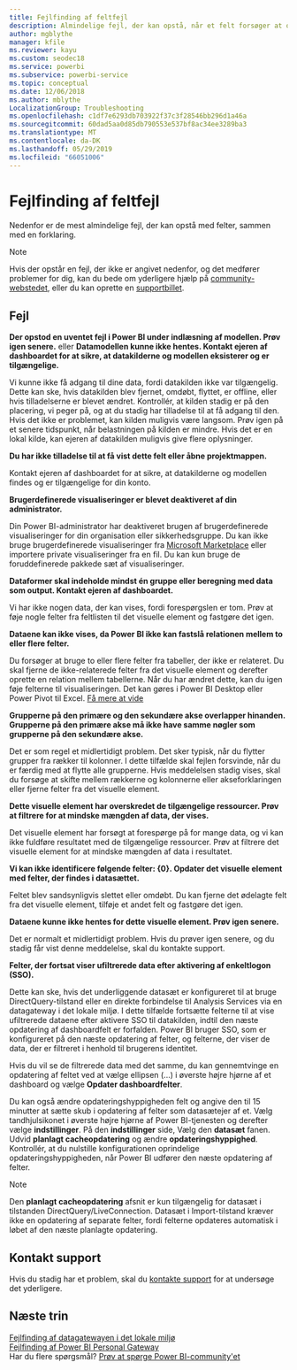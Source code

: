 ```yaml
---
title: Fejlfinding af feltfejl
description: Almindelige fejl, der kan opstå, når et felt forsøger at opdatere i Power BI
author: mgblythe
manager: kfile
ms.reviewer: kayu
ms.custom: seodec18
ms.service: powerbi
ms.subservice: powerbi-service
ms.topic: conceptual
ms.date: 12/06/2018
ms.author: mblythe
LocalizationGroup: Troubleshooting
ms.openlocfilehash: c1df7e6293db703922f37c3f28546bb296d1a46a
ms.sourcegitcommit: 60dad5aa0d85db790553e537bf8ac34ee3289ba3
ms.translationtype: MT
ms.contentlocale: da-DK
ms.lasthandoff: 05/29/2019
ms.locfileid: "66051006"
---
```

# <a name="troubleshooting-tile-errors"></a>Fejlfinding af feltfejl
Nedenfor er de mest almindelige fejl, der kan opstå med felter, sammen med en forklaring.

> [!NOTE]
> Hvis der opstår en fejl, der ikke er angivet nedenfor, og det medfører problemer for dig, kan du bede om yderligere hjælp på [community-webstedet](http://community.powerbi.com/), eller du kan oprette en [supportbillet](https://powerbi.microsoft.com/support/).
> 
> 

## <a name="errors"></a>Fejl
**Der opstod en uventet fejl i Power BI under indlæsning af modellen. Prøv igen senere.**
eller **Datamodellen kunne ikke hentes. Kontakt ejeren af dashboardet for at sikre, at datakilderne og modellen eksisterer og er tilgængelige.**

Vi kunne ikke få adgang til dine data, fordi datakilden ikke var tilgængelig. Dette kan ske, hvis datakilden blev fjernet, omdøbt, flyttet, er offline, eller hvis tilladelserne er blevet ændret. Kontrollér, at kilden stadig er på den placering, vi peger på, og at du stadig har tilladelse til at få adgang til den. Hvis det ikke er problemet, kan kilden muligvis være langsom. Prøv igen på et senere tidspunkt, når belastningen på kilden er mindre. Hvis det er en lokal kilde, kan ejeren af datakilden muligvis give flere oplysninger.

**Du har ikke tilladelse til at få vist dette felt eller åbne projektmappen.**

Kontakt ejeren af dashboardet for at sikre, at datakilderne og modellen findes og er tilgængelige for din konto.

**Brugerdefinerede visualiseringer er blevet deaktiveret af din administrator.**

Din Power BI-administrator har deaktiveret brugen af brugerdefinerede visualiseringer for din organisation eller sikkerhedsgruppe. Du kan ikke bruge brugerdefinerede visualiseringer fra [Microsoft Marketplace](https://appsource.microsoft.com/en-us/marketplace/apps?page=1&product=power-bi-visuals) eller importere private visualiseringer fra en fil. Du kan kun bruge de foruddefinerede pakkede sæt af visualiseringer.


**Dataformer skal indeholde mindst én gruppe eller beregning med data som output. Kontakt ejeren af dashboardet.**

Vi har ikke nogen data, der kan vises, fordi forespørgslen er tom. Prøv at føje nogle felter fra feltlisten til det visuelle element og fastgøre det igen.

**Dataene kan ikke vises, da Power BI ikke kan fastslå relationen mellem to eller flere felter.**

Du forsøger at bruge to eller flere felter fra tabeller, der ikke er relateret. Du skal fjerne de ikke-relaterede felter fra det visuelle element og derefter oprette en relation mellem tabellerne. Når du har ændret dette, kan du igen føje felterne til visualiseringen. Det kan gøres i Power BI Desktop eller Power Pivot til Excel. [Få mere at vide](desktop-create-and-manage-relationships.md)

**Grupperne på den primære og den sekundære akse overlapper hinanden. Grupperne på den primære akse må ikke have samme nøgler som grupperne på den sekundære akse.**

Det er som regel et midlertidigt problem. Det sker typisk, når du flytter grupper fra rækker til kolonner. I dette tilfælde skal fejlen forsvinde, når du er færdig med at flytte alle grupperne. Hvis meddelelsen stadig vises, skal du forsøge at skifte mellem rækkerne og kolonnerne eller akseforklaringen eller fjerne felter fra det visuelle element.  

**Dette visuelle element har overskredet de tilgængelige ressourcer. Prøv at filtrere for at mindske mængden af data, der vises.**

Det visuelle element har forsøgt at forespørge på for mange data, og vi kan ikke fuldføre resultatet med de tilgængelige ressourcer. Prøv at filtrere det visuelle element for at mindske mængden af data i resultatet.

**Vi kan ikke identificere følgende felter: {0}. Opdater det visuelle element med felter, der findes i datasættet.**

Feltet blev sandsynligvis slettet eller omdøbt. Du kan fjerne det ødelagte felt fra det visuelle element, tilføje et andet felt og fastgøre det igen.

**Dataene kunne ikke hentes for dette visuelle element. Prøv igen senere.**

Det er normalt et midlertidigt problem. Hvis du prøver igen senere, og du stadig får vist denne meddelelse, skal du kontakte support.

**Felter, der fortsat viser ufiltrerede data efter aktivering af enkeltlogon (SSO).**

Dette kan ske, hvis det underliggende datasæt er konfigureret til at bruge DirectQuery-tilstand eller en direkte forbindelse til Analysis Services via en datagateway i det lokale miljø. I dette tilfælde fortsætte felterne til at vise ufiltrerede dataene efter aktivere SSO til datakilden, indtil den næste opdatering af dashboardfelt er forfalden. Power BI bruger SSO, som er konfigureret på den næste opdatering af felter, og felterne, der viser de data, der er filtreret i henhold til brugerens identitet. 

Hvis du vil se de filtrerede data med det samme, du kan gennemtvinge en opdatering af feltet ved at vælge ellipsen (...) i øverste højre hjørne af et dashboard og vælge **Opdater dashboardfelter**.

Du kan også ændre opdateringshyppigheden felt og angive den til 15 minutter at sætte skub i opdatering af felter som datasætejer af et. Vælg tandhjulsikonet i øverste højre hjørne af Power BI-tjenesten og derefter vælge **indstillinger**. På den **indstillinger** side, Vælg den **datasæt** fanen. Udvid **planlagt cacheopdatering** og ændre **opdateringshyppighed**. Kontrollér, at du nulstille konfigurationen oprindelige opdateringshyppigheden, når Power BI udfører den næste opdatering af felter.

> [!NOTE]
> Den **planlagt cacheopdatering** afsnit er kun tilgængelig for datasæt i tilstanden DirectQuery/LiveConnection. Datasæt i Import-tilstand kræver ikke en opdatering af separate felter, fordi felterne opdateres automatisk i løbet af den næste planlagte opdatering.

## <a name="contact-support"></a>Kontakt support
Hvis du stadig har et problem, skal du [kontakte support](https://support.powerbi.com) for at undersøge det yderligere.

## <a name="next-steps"></a>Næste trin
[Fejlfinding af datagatewayen i det lokale miljø](service-gateway-onprem-tshoot.md)  
[Fejlfinding af Power BI Personal Gateway](service-admin-troubleshooting-power-bi-personal-gateway.md)  
Har du flere spørgsmål? [Prøv at spørge Power BI-community'et](http://community.powerbi.com/)

